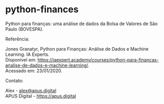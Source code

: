 # python-finances
Python para finanças: uma análise de dados da Bolsa de Valores de São Paulo (BOVESPA).   

Referência:

Jones Granatyr, Python para Finanças: Análise de Dados e Machine Learning. IA Experts.  
Disponível em: https://iaexpert.academy/courses/python-para-financas-analise-de-dados-e-machine-learning/.  
Acessado em: 23/01/2020.   

Contato:    

Alex - alex@apus.digital   
APUS Digital - https://apus.digital
